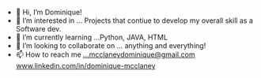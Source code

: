 - 👋 Hi, I’m Dominique!
- 👀 I’m interested in ... Projects that contiue to develop my overall skill as a Software dev.
- 🌱 I’m currently learning ...Python, JAVA, HTML
- 💞️ I’m looking to collaborate on ... anything and everything!
- 📫 How to reach me ...mcclaneydominique@gmail.com www.linkedin.com/in/dominique-mcclaney

<!---
MccDom1/MccDom1 is a ✨ special ✨ repository because its `README.md` (this file) appears on your GitHub profile.
You can click the Preview link to take a look at your changes.
--->
